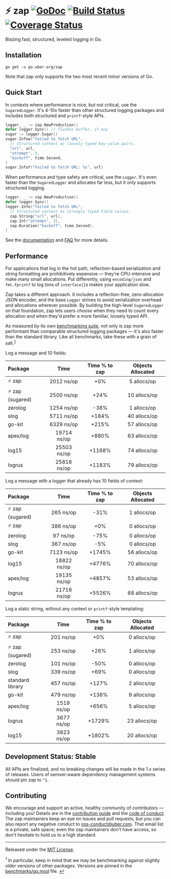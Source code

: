 # :zap: zap [![GoDoc][doc-img]][doc] [![Build Status][ci-img]][ci] [![Coverage Status][cov-img]][cov]

Blazing fast, structured, leveled logging in Go.

## Installation

`go get -u go.uber.org/zap`

Note that zap only supports the two most recent minor versions of Go.

## Quick Start

In contexts where performance is nice, but not critical, use the
`SugaredLogger`. It's 4-10x faster than other structured logging
packages and includes both structured and `printf`-style APIs.

```go
logger, _ := zap.NewProduction()
defer logger.Sync() // flushes buffer, if any
sugar := logger.Sugar()
sugar.Infow("failed to fetch URL",
  // Structured context as loosely typed key-value pairs.
  "url", url,
  "attempt", 3,
  "backoff", time.Second,
)
sugar.Infof("Failed to fetch URL: %s", url)
```

When performance and type safety are critical, use the `Logger`. It's even
faster than the `SugaredLogger` and allocates far less, but it only supports
structured logging.

```go
logger, _ := zap.NewProduction()
defer logger.Sync()
logger.Info("failed to fetch URL",
  // Structured context as strongly typed Field values.
  zap.String("url", url),
  zap.Int("attempt", 3),
  zap.Duration("backoff", time.Second),
)
```

See the [documentation][doc] and [FAQ](FAQ.md) for more details.

## Performance

For applications that log in the hot path, reflection-based serialization and
string formatting are prohibitively expensive &mdash; they're CPU-intensive
and make many small allocations. Put differently, using `encoding/json` and
`fmt.Fprintf` to log tons of `interface{}`s makes your application slow.

Zap takes a different approach. It includes a reflection-free, zero-allocation
JSON encoder, and the base `Logger` strives to avoid serialization overhead
and allocations wherever possible. By building the high-level `SugaredLogger`
on that foundation, zap lets users *choose* when they need to count every
allocation and when they'd prefer a more familiar, loosely typed API.

As measured by its own [benchmarking suite][], not only is zap more performant
than comparable structured logging packages &mdash; it's also faster than the
standard library. Like all benchmarks, take these with a grain of salt.<sup
id="anchor-versions">[1](#footnote-versions)</sup>

Log a message and 10 fields:

| Package | Time | Time % to zap | Objects Allocated |
| :------ | :--: | :-----------: | :---------------: |
| :zap: zap | 2012 ns/op | +0% | 5 allocs/op
| :zap: zap (sugared) | 2500 ns/op | +24% | 10 allocs/op
| zerolog | 1254 ns/op | -38% | 1 allocs/op
| slog | 5711 ns/op | +184% | 40 allocs/op
| go-kit | 6329 ns/op | +215% | 57 allocs/op
| apex/log | 19714 ns/op | +880% | 63 allocs/op
| log15 | 25503 ns/op | +1168% | 74 allocs/op
| logrus | 25816 ns/op | +1183% | 79 allocs/op

Log a message with a logger that already has 10 fields of context:

| Package | Time | Time % to zap | Objects Allocated |
| :------ | :--: | :-----------: | :---------------: |
| :zap: zap (sugared) | 265 ns/op | -31% | 1 allocs/op
| :zap: zap | 386 ns/op | +0% | 0 allocs/op
| zerolog | 97 ns/op | -75% | 0 allocs/op
| slog | 367 ns/op | -5% | 0 allocs/op
| go-kit | 7123 ns/op | +1745% | 56 allocs/op
| log15 | 18822 ns/op | +4776% | 70 allocs/op
| apex/log | 19135 ns/op | +4857% | 53 allocs/op
| logrus | 21716 ns/op | +5526% | 68 allocs/op

Log a static string, without any context or `printf`-style templating:

| Package | Time | Time % to zap | Objects Allocated |
| :------ | :--: | :-----------: | :---------------: |
| :zap: zap | 201 ns/op | +0% | 0 allocs/op
| :zap: zap (sugared) | 253 ns/op | +26% | 1 allocs/op
| zerolog | 101 ns/op | -50% | 0 allocs/op
| slog | 339 ns/op | +69% | 0 allocs/op
| standard library | 457 ns/op | +127% | 2 allocs/op
| go-kit | 479 ns/op | +138% | 9 allocs/op
| apex/log | 1519 ns/op | +656% | 5 allocs/op
| logrus | 3677 ns/op | +1729% | 23 allocs/op
| log15 | 3823 ns/op | +1802% | 20 allocs/op

## Development Status: Stable

All APIs are finalized, and no breaking changes will be made in the 1.x series
of releases. Users of semver-aware dependency management systems should pin
zap to `^1`.

## Contributing

We encourage and support an active, healthy community of contributors &mdash;
including you! Details are in the [contribution guide](CONTRIBUTING.md) and
the [code of conduct](CODE_OF_CONDUCT.md). The zap maintainers keep an eye on
issues and pull requests, but you can also report any negative conduct to
oss-conduct@uber.com. That email list is a private, safe space; even the zap
maintainers don't have access, so don't hesitate to hold us to a high
standard.

<hr>

Released under the [MIT License](LICENSE.txt).

<sup id="footnote-versions">1</sup> In particular, keep in mind that we may be
benchmarking against slightly older versions of other packages. Versions are
pinned in the [benchmarks/go.mod][] file. [↩](#anchor-versions)

[doc-img]: https://pkg.go.dev/badge/go.uber.org/zap
[doc]: https://pkg.go.dev/go.uber.org/zap
[ci-img]: https://github.com/uber-go/zap/actions/workflows/go.yml/badge.svg
[ci]: https://github.com/uber-go/zap/actions/workflows/go.yml
[cov-img]: https://codecov.io/gh/uber-go/zap/branch/master/graph/badge.svg
[cov]: https://codecov.io/gh/uber-go/zap
[benchmarking suite]: https://github.com/uber-go/zap/tree/master/benchmarks
[benchmarks/go.mod]: https://github.com/uber-go/zap/blob/master/benchmarks/go.mod

